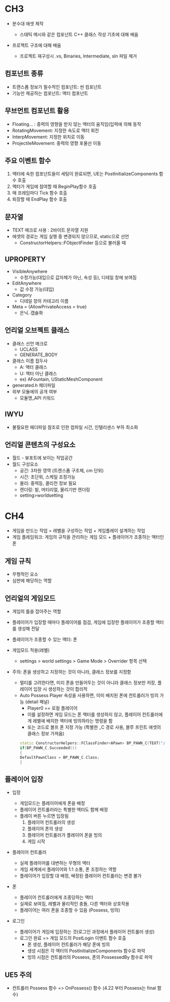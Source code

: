 # CH3

- 분수대 애셋 제작
  - 스태틱 메시와 같은 컴포넌트 C++ 클래스 작성 기초에 대해 배움

- 프로젝트 구조에 대해 배움
  - 프로젝트 재구성시 .vs, Binaries, Intermediate, sln 파일 제거 

## 컴포넌트 종류

- 트랜스폼 정보가 필수적인 컴포넌트: 씬 컴포넌트
- 기능만 제공하는 컴포넌트: 액터 컴포넌트

## 무브먼트 컴포넌트 활용

- Floating... : 중력의 영향을 받지 않는 액터의 움직임(입력에 의해 동작
- RotatingMovement: 지정한 속도로 액터 회전
- InterpMovement: 지정한 위치로 이동
- ProjectileMovement: 중력의 영향 포물선 이동

## 주요 이벤트 함수

1. 액터에 속한 컴포넌트들이 세팅이 완료되면, UE는 PostInitializeComponents 함수 호출
2. 액터가 게임에 참여할 때 BeginPlay함수 호출
3. 매 프레임마다 Tick 함수 호출
4. 퇴장할 때 EndPlay 함수 호출

## 문자열

- TEXT 매크로 사용 : 2바이트 문자열 지원
- 애셋의 경로는 게임 실행 중 변경되지 않으므로, static으로 선언 
    - ConstructorHelpers::FObjectFinder<UStaticMesh> 등으로 불러올 때

## UPROPERTY

- VisibleAnywhere
  - 수정가능(대입으로 값자체가 아닌, 속성 등), 디테일 창에 보여짐
- EditAnywhere
  - 값 수정 가능(대입)
- Category
  - 디테일 창의 카테고리 이름
- Meta = (AllowPrivateAccess = true)
  - 은닉..캡슐화
  
## 언리얼 오브젝트 클래스
  
- 클래스 선언 매크로
  - UCLASS
  - GENERATE_BODY
- 클래스 이름 접두사
  - A: 액터 클래스
  - U: 액터 아닌 클래스
  - ex) AFountain, UStaticMeshComponent
- generated.h 헤더파일
- 외부 모듈에의 공개 여부
    - 모듈명_API 키워드

## IWYU
  
- 불필요한 헤더파일 참조로 인한 컴파일 시간, 인텔리센스 부하 최소화


## 언리얼 콘텐츠의 구성요소
- 월드
      - 뷰포트에 보이는 작업공간
- 월드 구성요소
  - 공간: 3차원 영역 (트렌스폼 구조체, cm 단위)
  - 시간: 초단위, 스케일 조정가능
  - 물리: 중력등, 콜리전 정보 필요
  - 렌더링: 빝, 머티리얼, 물리기반 렌더링
  - setting>worldsetting
  
  
  
# CH4
- 게임을 만드는 작업 = 레벨을 구성하는 작업 + 게임플레이 설계하는 작업 
- 게임 플레임워크: 게임의 규칙을 관리하는 게임 모드 + 플레이어가 조종하는 액터인 폰

## 게임 규칙
- 무형적인 요소
- 심판에 해당하는 역할

## 언리얼의 게임모드
- 게임의 틀을 잡아주는 역할
- 플레이어가 입장할 때마다 플레이어를 점검, 게임에 입장한 플레이어가 조종할 액터를 생성해 전달
- 플레이어가 조종할 수 있는 액터: 폰

- 게임모드 적용(레벨)
    - settings > world settings > Game Mode > Overrider 항목 선택

- 주의: 폰을 생성하고 지정하는 것이 아니라, 클래스 정보를 지정함
    - 멀티를 고려한다면, 미리 폰을 만들어두는 것이 아니라 클래스 정보만 저장, 플레이어 입장 시 생성하는 것이 합리적
    - Auto Possess Player 속성을 사용하면, 이미 배치된 폰에 컨트롤러가 빙의 가능 (detail 패널)
        - Player0 == 로컬 플레이어
        - 이를 설정하면 게임 모드는 폰 액터를 생성하지 않고, 플레이어 컨트롤러에게 레벨에 배치한 액터에 빙의하라는 명령을 함
        - 또는 코드로 블프 폰 지정 가능 (특별한 _C 경로 사용, 블루 프린트 애셋의 클래스 정보 가져옴)
        ```cpp
        static ConstructorHelpers::FClassFinder<APawn> BP_PAWN_C(TEXT("/Game/.... Chracter_C"));
        if(BP_PAWN_C.Succeeded())
        {
        DefaultPawnClass = BP_PAWN_C.Class;
        }
        ```
    
## 플레이어 입장

- 입장
  - 게임모드는 플레이어에게 폰을 배정
  - 플레이어 컨트롤러라는 특별한 액터도 함께 배정
  - 플레이 버튼 누르면 입장됨
     1. 플레이어 컨트롤러의 생성
     2. 플레이어 폰의 생성
     3. 플레이어 컨트롤러가 플레이어 폰을 빙의
     4. 게임 시작
 
- 플레이어 컨트롤러

  - 실제 플레이어를 대변하는 무형의 액터
  - 게임 세계에서 플레이어와 1:1 소통, 폰 조정하는 역할
  - 플레이어가 입장할 대 배정, 배정된 플레이어 컨트롤러는 변경 불가

- 폰
  - 플레이어 컨트롤러에게 조종당하는 액터
  - 실제로 보여짐, 레벨과 물리적인 충돌, 다른 액터와 상호작용
  - 플레이어는 여러 폰을 조종할 수 있음 (Possess, 빙의)
  
- 로그인
  - 플레이어가 게임에 입장하는 것(로그인 과정에서 플레이어 컨트롤러 생성)
  - 로그인 완료 => 게임 모드의 PostLogin 이벤트 함수 호출
      - 폰 생성, 플레이어 컨트롤러가 해당 폰에 빙의 
      - 생성 시점은 각 액터의 PostInitializeComponents 함수로 파악
      - 빙의 시점은 컨트롤러의 Possess, 폰의 PossessedBy 함수로 파악



## UE5 주의

- 컨트롤러 Possess 함수 => OnPossess() 함수 (4.22 부터 Possess는 final 함수)


